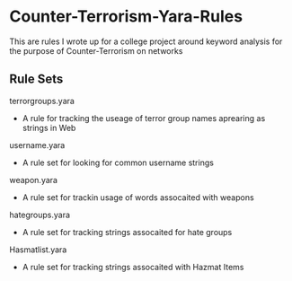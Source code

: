 # Counter-Terrorism-Yara-Rules
This are rules I wrote up for a college project around keyword analysis for the purpose of Counter-Terrorism on networks


## Rule Sets

terrorgroups.yara
  - A rule for tracking the useage of terror group names aprearing as strings in Web 

username.yara
  - A rule set for looking for common username strings
  
weapon.yara
  - A rule set for trackin usage of words assocaited with weapons 

hategroups.yara
  - A rule set for tracking strings assocaited for hate groups
 
 
Hasmatlist.yara
  - A rule set for tracking strings assocaited with Hazmat Items
 
 
